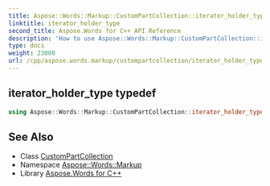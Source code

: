 ```yaml
---
title: Aspose::Words::Markup::CustomPartCollection::iterator_holder_type typedef
linktitle: iterator_holder_type
second_title: Aspose.Words for C++ API Reference
description: 'How to use Aspose::Words::Markup::CustomPartCollection::iterator_holder_type typedef of Aspose::Words::Markup::CustomPartCollection class in C++.'
type: docs
weight: 23000
url: /cpp/aspose.words.markup/custompartcollection/iterator_holder_type/
---
```

## iterator_holder_type typedef




```cpp
using Aspose::Words::Markup::CustomPartCollection::iterator_holder_type =  System::Collections::Generic::List<System::SharedPtr<Aspose::Words::Markup::CustomPart> >
```

## See Also

* Class [CustomPartCollection](../)
* Namespace [Aspose::Words::Markup](../../)
* Library [Aspose.Words for C++](../../../)

